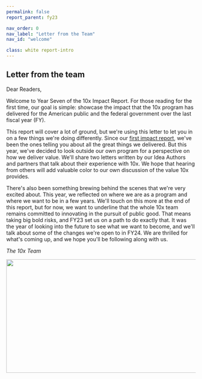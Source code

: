 ```yaml
---
permalink: false
report_parent: fy23

nav_order: 0
nav_label: "Letter from the Team"
nav_id: "welcome"

class: white report-intro
---
```

## Letter from the team

Dear Readers,

Welcome to Year Seven of the 10x Impact Report. For those reading for the first time, our goal is simple: showcase the impact that the 10x program has delivered for the American public and the federal government over the last fiscal year (FY). 

This report will cover a lot of ground, but we're using this letter to let you in on a few things we're doing differently. Since our <a class="usa-link" href="{{ '/impact/10x_FY17_Year_in_Review_Report.pdf' | url }}">first impact report</a>, we've been the ones telling you about all the great things we delivered. But this year, we've decided to look outside our own program for a perspective on how we deliver value. We'll share two letters written by our Idea Authors and partners that talk about their experience with 10x.  We hope that hearing from others will add valuable color to our own discussion of the value 10x provides.

There's also been something brewing behind the scenes that we're very excited about. This year, we reflected on where we are as a program and where we want to be in a few years. We'll touch on this more at the end of this report, but for now, we want to underline that the whole 10x team remains committed to innovating in the pursuit of public good. That means taking big bold risks, and FY23 set us on a path to do exactly that. It was the year of looking into the future to see what we want to become, and we'll talk about some of the changes we're open to in FY24. We are thrilled for what's coming up, and we hope you'll be following along with us.

_The 10x Team_

<div class="section-divider">
    <img alt="" src="{{ '/assets/images/impact-reports/the-10x-team-24.png' | url }}" width="767" height="302">
</div>